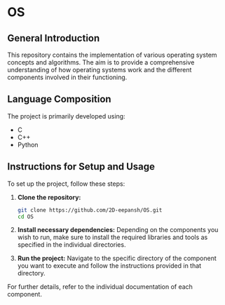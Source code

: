 # OS

## General Introduction
This repository contains the implementation of various operating system concepts and algorithms. The aim is to provide a comprehensive understanding of how operating systems work and the different components involved in their functioning.

## Language Composition
The project is primarily developed using:
- C
- C++
- Python

## Instructions for Setup and Usage
To set up the project, follow these steps:

1. **Clone the repository:**
   ```bash
   git clone https://github.com/2D-eepansh/OS.git
   cd OS
   ```

2. **Install necessary dependencies:**
   Depending on the components you wish to run, make sure to install the required libraries and tools as specified in the individual directories.

3. **Run the project:**
   Navigate to the specific directory of the component you want to execute and follow the instructions provided in that directory.

For further details, refer to the individual documentation of each component.